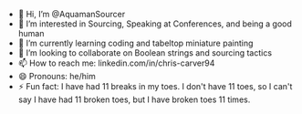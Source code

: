 - 👋 Hi, I’m @AquamanSourcer
- 👀 I’m interested in Sourcing, Speaking at Conferences, and being a good human
- 🌱 I’m currently learning coding and tabeltop miniature painting
- 💞️ I’m looking to collaborate on Boolean strings and sourcing tactics
- 📫 How to reach me: linkedin.com/in/chris-carver94
- 😄 Pronouns: he/him
- ⚡ Fun fact: I have had 11 breaks in my toes. I don't have 11 toes, so I can't say I have had 11 broken toes, but I have broken toes 11 times. 

<!---
AquamanSourcer/AquamanSourcer is a ✨ special ✨ repository because its `README.md` (this file) appears on your GitHub profile.
You can click the Preview link to take a look at your changes.
--->

